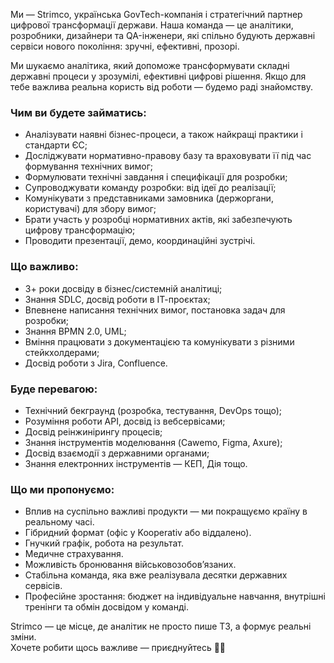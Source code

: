 Ми — Strimco, українська GovTech-компанія і стратегічний партнер цифрової
трансформації держави. Наша команда — це аналітики, розробники, дизайнери та
QA-інженери, які спільно будують державні сервіси нового покоління: зручні,
ефективні, прозорі.

Ми шукаємо аналітика, який допоможе трансформувати складні державні процеси у
зрозумілі, ефективні цифрові рішення. Якщо для тебе важлива реальна користь
від роботи — будемо раді знайомству.

### Чим ви будете займатись:

  * Аналізувати наявні бізнес-процеси, а також найкращі практики і стандарти ЄС;
  * Досліджувати нормативно-правову базу та враховувати її під час формування технічних вимог;
  * Формулювати технічні завдання і специфікації для розробки;
  * Супроводжувати команду розробки: від ідеї до реалізації;
  * Комунікувати з представниками замовника (держоргани, користувачі) для збору вимог;
  * Брати участь у розробці нормативних актів, які забезпечують цифрову трансформацію;
  * Проводити презентації, демо, координаційні зустрічі.

### Що важливо:

  * 3+ роки досвіду в бізнес/системній аналітиці;
  * Знання SDLC, досвід роботи в ІТ-проєктах;
  * Впевнене написання технічних вимог, постановка задач для розробки;
  * Знання BPMN 2.0, UML;
  * Вміння працювати з документацією та комунікувати з різними стейкхолдерами;
  * Досвід роботи з Jira, Confluence.  
  

### Буде перевагою:

  * Технічний бекграунд (розробка, тестування, DevOps тощо);
  * Розуміння роботи API, досвід із вебсервісами;
  * Досвід реінжинірингу процесів;
  * Знання інструментів моделювання (Cawemo, Figma, Axure);
  * Досвід взаємодії з державними органами;
  * Знання електронних інструментів — КЕП, Дія тощо.  
  

### Що ми пропонуємо:

  * Вплив на суспільно важливі продукти — ми покращуємо країну в реальному часі.
  * Гібридний формат (офіс у Kooperativ або віддалено).
  * Гнучкий графік, робота на результат.
  * Медичне страхування.
  * Можливість бронювання військовозобов’язаних.
  * Стабільна команда, яка вже реалізувала десятки державних сервісів.
  * Професійне зростання: бюджет на індивідуальне навчання, внутрішні тренінги та обмін досвідом у команді.  
  

Strimco — це місце, де аналітик не просто пише ТЗ, а формує реальні зміни.  
Хочете робити щось важливе — приєднуйтесь 💙💛